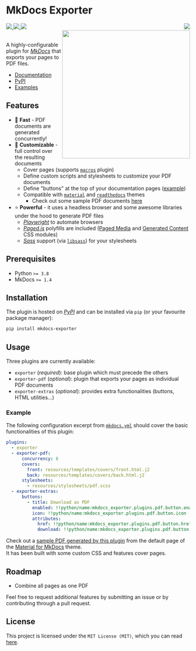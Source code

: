 # MkDocs Exporter

<div>
  <a href="https://pypi.org/project/mkdocs-exporter">
    <img src="https://img.shields.io/pypi/v/mkdocs-exporter?color=blue">
  </a>
  <a href="https://pypi.org/project/mkdocs-exporter">
    <img src="https://img.shields.io/pypi/pyversions/mkdocs-exporter?color=blue">
  </a>
  <a href="https://pypi.org/project/mkdocs-exporter">
    <img src="https://img.shields.io/pypi/dm/mkdocs-exporter?color=blue">
  </a>
  <a href="https://github.com/adrienbrignon/mkdocs-exporter/blob/master/LICENSE">
    <img align="right" src="https://img.shields.io/github/license/adrienbrignon/mkdocs-exporter?color=white">
  </a>
</div>
<a href="https://adrienbrignon.github.io/mkdocs-exporter/getting-started/">
  <img src="https://github.com/adrienbrignon/mkdocs-exporter/assets/10183277/85c768f6-fe27-43a1-998c-ac89e926cba1" align="right" width="350">
</a>
<br />

A highly-configurable plugin for [*MkDocs*](https://github.com/mkdocs/mkdocs) that exports your pages to PDF files.

- [Documentation](https://adrienbrignon.github.io/mkdocs-exporter)
- [PyPI](https://pypi.org/project/mkdocs-exporter)
- [Examples](./examples)

## Features

- 🚀 **Fast** - PDF documents are generated concurrently!
- 🎨 **Customizable** - full control over the resulting documents
  - Cover pages (supports [`macros`](https://github.com/fralau/mkdocs_macros_plugin) plugin)
  - Define custom scripts and stylesheets to customize your PDF documents
  - Define "buttons" at the top of your documentation pages ([example](https://adrienbrignon.github.io/mkdocs-exporter/setup/setting-up-buttons/))
  - Compatible with [`material`](https://github.com/squidfunk/mkdocs-material) and [`readthedocs`](https://www.mkdocs.org/user-guide/choosing-your-theme/#readthedocs) themes
    - Check out some sample PDF documents [here](./examples/themes)
- ⭐ **Powerful** - it uses a headless browser and some awesome libraries under the hood to generate PDF files
  - [*Playwright*](https://github.com/microsoft/playwright-python) to automate browsers
  - [*Paged.js*](https://github.com/pagedjs/pagedjs) polyfills are included ([Paged Media](https://www.w3.org/TR/css-page-3/) and [Generated Content](https://www.w3.org/TR/css-gcpm-3/) CSS modules)
  - [*Sass*](https://sass-lang.com/) support (via [`libsass`](https://github.com/sass/libsass-python)) for your stylesheets

## Prerequisites

- Python `>= 3.8`
- MkDocs `>= 1.4`

## Installation

The plugin is hosted on [*PyPI*](https://pypi.org/project/mkdocs-exporter/) and can be installed via `pip` (or your favourite package manager):

```bash
pip install mkdocs-exporter
```

## Usage

Three plugins are currently available:

- `exporter` (*required*): base plugin which must precede the others
- `exporter-pdf` (*optional*): plugin that exports your pages as individual PDF documents
- `exporter-extras` (*optional*): provides extra functionalities (buttons, HTML utilities...)

### Example

The following configuration excerpt from [`mkdocs.yml`](./mkdocs.yml) should cover the basic functionalities of this plugin:

```yaml
plugins:
  - exporter
  - exporter-pdf:
      concurrency: 8
      covers:
        front: resources/templates/covers/front.html.j2
        back: resources/templates/covers/back.html.j2
      stylesheets:
        - resources/stylesheets/pdf.scss
  - exporter-extras:
      buttons:
        - title: Download as PDF
          enabled: !!python/name:mkdocs_exporter.plugins.pdf.button.enabled
          icon: !!python/name:mkdocs_exporter.plugins.pdf.button.icon
          attributes:
            href: !!python/name:mkdocs_exporter.plugins.pdf.button.href
            download: !!python/name:mkdocs_exporter.plugins.pdf.button.download
```

Check out a [sample PDF generated by this plugin](examples/example.pdf) from the default page of the [Material for MkDocs](https://squidfunk.github.io/mkdocs-material) theme.  
It has been built with some custom CSS and features cover pages.

## Roadmap

- Combine all pages as one PDF

Feel free to request additional features by submitting an issue or by contributing through a pull request.

## License

This project is licensed under the `MIT License (MIT)`, which you can read [here](LICENSE).
